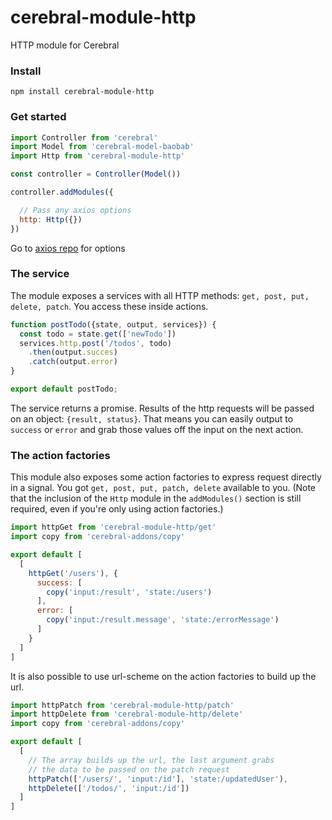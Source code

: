 # cerebral-module-http
HTTP module for Cerebral

### Install

`npm install cerebral-module-http`

### Get started

```js
import Controller from 'cerebral'
import Model from 'cerebral-model-baobab'
import Http from 'cerebral-module-http'

const controller = Controller(Model())

controller.addModules({

  // Pass any axios options
  http: Http({})
})
```

Go to [axios repo](https://github.com/mzabriskie/axios) for options

### The service
The module exposes a services with all HTTP methods: `get, post, put, delete, patch`. You access these inside actions.

```javascript
function postTodo({state, output, services}) {
  const todo = state.get(['newTodo'])
  services.http.post('/todos', todo)
    .then(output.succes)
    .catch(output.error)
}

export default postTodo;
```

The service returns a promise. Results of the http requests will be passed on an object: `{result, status}`. That means you can easily output to `success` or `error` and grab those values off the input on the next action.

### The action factories
This module also exposes some action factories to express request directly in a signal. You got `get, post, put, patch, delete` available to you.
(Note that the inclusion of the `Http` module in the `addModules()` section is still required, even if you're only using action factories.)

```js
import httpGet from 'cerebral-module-http/get'
import copy from 'cerebral-addons/copy'

export default [
  [
    httpGet('/users'), {
      success: [
        copy('input:/result', 'state:/users')
      ],
      error: [
        copy('input:/result.message', 'state:/errorMessage')
      ]
    }    
  ]  
]
```

It is also possible to use url-scheme on the action factories to build up the url.

```js
import httpPatch from 'cerebral-module-http/patch'
import httpDelete from 'cerebral-module-http/delete'
import copy from 'cerebral-addons/copy'

export default [
  [
    // The array builds up the url, the last argument grabs
    // the data to be passed on the patch request
    httpPatch(['/users/', 'input:/id'], 'state:/updatedUser'),
    httpDelete(['/todos/', 'input:/id'])
  ]  
]
```
